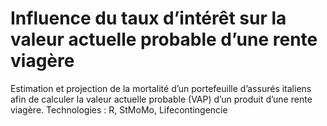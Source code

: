 # Influence du taux d’intérêt sur la valeur actuelle probable d’une rente viagère

Estimation et projection de la mortalité d’un portefeuille d’assurés italiens afin de calculer la valeur actuelle probable (VAP) d’un produit d’une
rente viagère.
Technologies : R, StMoMo, Lifecontingencie